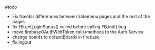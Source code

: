 #todo
- Fix NavBar differences between Sidemenu pages and the rest of the pages
- fix FB.getLoginStatus() called before calling FB.init() bug
- move firebaseOAuthWithToken calls/methods to the Auth Service
- change boards to defaultBoards in firebase
- fix logout